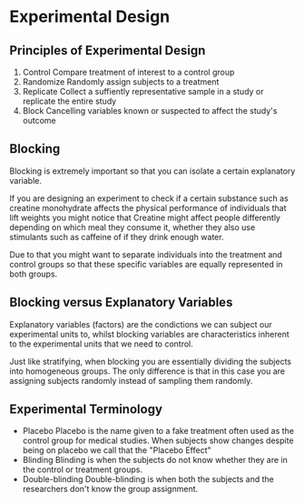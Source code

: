 # Experimental Design

## Principles of Experimental Design

1. Control
    Compare treatment of interest to a control group
2. Randomize
    Randomly assign subjects to a treatment
3. Replicate
    Collect a suffiently representative sample in a study or replicate the entire study
4. Block
    Cancelling variables known or suspected to affect the study's outcome


## Blocking

Blocking is extremely important so that you can isolate a certain explanatory variable.

If you are designing an experiment to check if a certain substance such as creatine monohydrate affects the physical performance of individuals that lift weights you might notice that Creatine might affect people differently depending on which meal they consume it, whether they also use stimulants such as caffeine of if they drink enough water.

Due to that you might want to separate individuals into the treatment and control groups so that these specific variables are equally represented in both groups.


## Blocking versus Explanatory Variables

Explanatory variables (factors) are the condictions we can subject our experimental units to, whilst blocking variables are characteristics inherent to the experimental units that we need to control.

Just like stratifying, when blocking you are essentially dividing the subjects into homogeneous groups. The only difference is that in this case you are assigning subjects randomly instead of sampling them randomly.


## Experimental Terminology

* Placebo
    Placebo is the name given to a fake treatment often used as the control group for medical studies. When subjects show changes despite being on placebo we call that the "Placebo Effect"
* Blinding
    Blinding is when the subjects do not know whether they are in the control or treatment groups.
* Double-blinding
    Double-blinding is when both the subjects and the researchers don't know the group assignment.
